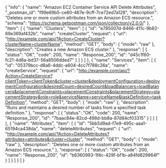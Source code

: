 {
  "info": {
    "name": "Amazon EC2 Container Service API Delete Attributes",
    "_postman_id": "f99e69b5-ce80-467e-9cff-7ce72ed7a128",
    "description": "Deletes one or more custom attributes from an Amazon ECS resource.",
    "schema": "https://schema.getpostman.com/json/collection/v2.0.0/"
  },
  "item": [
    {
      "name": "Clusters",
      "item": [
        {
          "id": "e785007d-8466-411c-9b82-69e369af432b",
          "name": "createCluster",
          "request": {
            "url": "http://example.com/api/?Action=CreateCluster?clusterName=clusterName",
            "method": "GET",
            "body": {
              "mode": "raw"
            },
            "description": "Creates a new Amazon ECS cluster."
          },
          "response": [
            {
              "status": "OK",
              "code": 200,
              "name": "Response_200",
              "id": "d45c1f60-fc21-4d8a-bd37-56a8506dded7"
            }
          ]
        }
      ]
    },
    {
      "name": "Services",
      "item": [
        {
          "id": "05379bcc-d8a6-4ddc-a604-4cc7f788c26a",
          "name": "createService",
          "request": {
            "url": "http://example.com/api/?Action=CreateService?clientToken=clientToken&cluster=cluster&deploymentConfiguration=deploymentConfiguration&desiredCount=desiredCount&loadBalancers=loadBalancers&placementConstraints=placementConstraints&placementStrategy=placementStrategy&role=role&serviceName=serviceName&taskDefinition=taskDefinition",
            "method": "GET",
            "body": {
              "mode": "raw"
            },
            "description": "Runs and maintains a desired number of tasks from a specified task definition."
          },
          "response": [
            {
              "status": "OK",
              "code": 200,
              "name": "Response_200",
              "id": "7baac84e-82cd-498d-bb8a-87d84cf03315"
            }
          ]
        }
      ]
    },
    {
      "name": "Attributes",
      "item": [
        {
          "id": "5bb5d9ad-f7e9-495c-aaa1-65194ca438da",
          "name": "deleteAttributes",
          "request": {
            "url": "http://example.com/api/?Action=DeleteAttributes?attributes=attributes&cluster=cluster",
            "method": "GET",
            "body": {
              "mode": "raw"
            },
            "description": "Deletes one or more custom attributes from an Amazon ECS resource."
          },
          "response": [
            {
              "status": "OK",
              "code": 200,
              "name": "Response_200",
              "id": "b6360993-1f4c-429f-bf1b-a84fd829864f"
            }
          ]
        }
      ]
    }
  ]
}